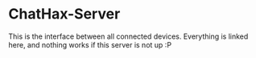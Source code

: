 # ChatHax-Server
This is the interface between all connected devices. Everything is linked here, and nothing works if this server is not up :P